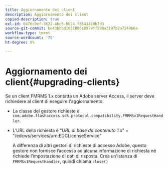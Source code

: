 ```yaml
---
title: Aggiornamento dei client
description: Aggiornamento dei client
copied-description: true
exl-id: 0476c9ef-3622-4bc5-bb24-f8543470b7d3
source-git-commit: be43bbbd1051886c8979ff590a3197b2a7249b6a
workflow-type: tm+mt
source-wordcount: '75'
ht-degree: 0%

---
```


# Aggiornamento dei client{#upgrading-clients}

Se un client FMRMS 1.x contatta un Adobe server Access, il server deve richiedere al client di eseguire l&#39;aggiornamento.

* La classe del gestore richieste è `com.adobe.flashaccess.sdk.protocol.compatibility.FMRMSv1RequestHandler`.
* L’URL della richiesta è &quot;*URL di base da contenuto 1.x*&quot; + &quot;/edcws/services/urn:EDCLicenseService&quot;

   A differenza di altri gestori di richieste di accesso Adobe, questo gestore non fornisce l’accesso ad alcuna informazione di richiesta né richiede l’impostazione di dati di risposta. Crea un&#39;istanza di `FMRMSv1RequestHandler`, quindi chiama `close()`
